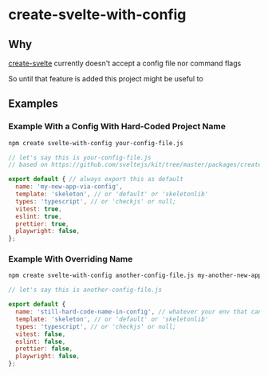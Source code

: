 # create-svelte-with-config
## Why
[create-svelte](https://github.com/sveltejs/kit/tree/master/packages/create-svelte#api) currently doesn't accept a config file nor command flags

So until that feature is added this project might be useful to

## Examples

### Example With a Config With Hard-Coded Project Name

```bash
npm create svelte-with-config your-config-file.js
```

```javascript
// let's say this is your-config-file.js
// based on https://github.com/sveltejs/kit/tree/master/packages/create-svelte#api

export default { // always export this as default
  name: 'my-new-app-via-config',
  template: 'skeleton', // or 'default' or 'skeletonlib'
  types: 'typescript', // or 'checkjs' or null;
  vitest: true,
  eslint: true,
  prettier: true,
  playwright: false,
};
```

### Example With Overriding Name
```bash
npm create svelte-with-config another-config-file.js my-another-new-app
```

```javascript
// let's say this is another-config-file.js

export default {
  name: 'still-hard-code-name-in-config', // whatever your env that can deliver the name
  template: 'skeleton', // or 'default' or 'skeletonlib'
  types: 'typescript', // or 'checkjs' or null;
  vitest: false,
  eslint: false,
  prettier: false,
  playwright: false,
};
```
